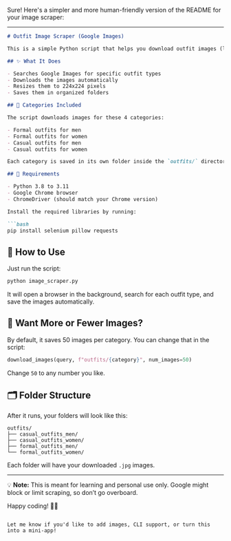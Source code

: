 Sure! Here's a simpler and more human-friendly version of the README for your image scraper:

---

```markdown
# Outfit Image Scraper (Google Images)

This is a simple Python script that helps you download outfit images (like formal and casual clothes) from Google Images using Selenium.

## ✨ What It Does

- Searches Google Images for specific outfit types
- Downloads the images automatically
- Resizes them to 224x224 pixels
- Saves them in organized folders

## 📂 Categories Included

The script downloads images for these 4 categories:

- Formal outfits for men
- Formal outfits for women
- Casual outfits for men
- Casual outfits for women

Each category is saved in its own folder inside the `outfits/` directory.

## 🔧 Requirements

- Python 3.8 to 3.11  
- Google Chrome browser  
- ChromeDriver (should match your Chrome version)

Install the required libraries by running:

```bash
pip install selenium pillow requests
```

## 🚀 How to Use

Just run the script:

```bash
python image_scraper.py
```

It will open a browser in the background, search for each outfit type, and save the images automatically.

## 🔢 Want More or Fewer Images?

By default, it saves 50 images per category. You can change that in the script:

```python
download_images(query, f"outfits/{category}", num_images=50)
```

Change `50` to any number you like.

## 🗂️ Folder Structure

After it runs, your folders will look like this:

```
outfits/
├── casual_outfits_men/
├── casual_outfits_women/
├── formal_outfits_men/
└── formal_outfits_women/
```

Each folder will have your downloaded `.jpg` images.

---

💡 **Note:** This is meant for learning and personal use only. Google might block or limit scraping, so don’t go overboard.

Happy coding! 👕📸
```

Let me know if you'd like to add images, CLI support, or turn this into a mini-app!